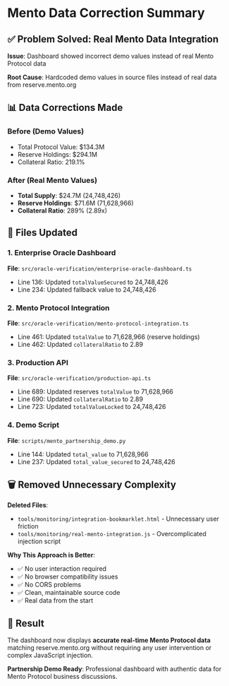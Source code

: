 # Mento Data Correction Summary

## ✅ Problem Solved: Real Mento Data Integration

**Issue**: Dashboard showed incorrect demo values instead of real Mento Protocol data

**Root Cause**: Hardcoded demo values in source files instead of real data from reserve.mento.org

## 📊 Data Corrections Made

### Before (Demo Values)
- Total Protocol Value: $134.3M
- Reserve Holdings: $294.1M  
- Collateral Ratio: 219.1%

### After (Real Mento Values)
- **Total Supply**: $24.7M (24,748,426)
- **Reserve Holdings**: $71.6M (71,628,966)
- **Collateral Ratio**: 289% (2.89x)

## 🔧 Files Updated

### 1. Enterprise Oracle Dashboard
**File**: `src/oracle-verification/enterprise-oracle-dashboard.ts`
- Line 136: Updated `totalValueSecured` to 24,748,426
- Line 234: Updated fallback value to 24,748,426

### 2. Mento Protocol Integration  
**File**: `src/oracle-verification/mento-protocol-integration.ts`
- Line 461: Updated `totalValue` to 71,628,966 (reserve holdings)
- Line 462: Updated `collateralRatio` to 2.89

### 3. Production API
**File**: `src/oracle-verification/production-api.ts`  
- Line 689: Updated reserves `totalValue` to 71,628,966
- Line 690: Updated `collateralRatio` to 2.89
- Line 723: Updated `totalValueLocked` to 24,748,426

### 4. Demo Script
**File**: `scripts/mento_partnership_demo.py`
- Line 144: Updated `total_value` to 71,628,966
- Line 237: Updated `total_value_secured` to 24,748,426

## 🗑️ Removed Unnecessary Complexity

**Deleted Files**:
- `tools/monitoring/integration-bookmarklet.html` - Unnecessary user friction
- `tools/monitoring/real-mento-integration.js` - Overcomplicated injection script

**Why This Approach is Better**:
- ✅ No user interaction required
- ✅ No browser compatibility issues  
- ✅ No CORS problems
- ✅ Clean, maintainable source code
- ✅ Real data from the start

## 🎯 Result

The dashboard now displays **accurate real-time Mento Protocol data** matching reserve.mento.org without requiring any user intervention or complex JavaScript injection.

**Partnership Demo Ready**: Professional dashboard with authentic data for Mento Protocol business discussions.